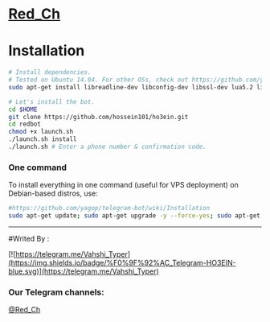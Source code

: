 # [Red_Ch](https://telegram.me/Red_Ch)


# Installation

```sh
# Install dependencies.
# Tested on Ubuntu 14.04. For other OSs, check out https://github.com/yagop/telegram-bot/wiki/Installation
sudo apt-get install libreadline-dev libconfig-dev libssl-dev lua5.2 liblua5.2-dev lua-socket lua-sec lua-expat libevent-dev make unzip git redis-server autoconf g++ libjansson-dev libpython-dev expat libexpat1-dev

# Let's install the bot.
cd $HOME
git clone https://github.com/hossein101/ho3ein.git
cd redbot
chmod +x launch.sh
./launch.sh install
./launch.sh # Enter a phone number & confirmation code.
```
### One command
To install everything in one command (useful for VPS deployment) on Debian-based distros, use:
```sh
#https://github.com/yagop/telegram-bot/wiki/Installation
sudo apt-get update; sudo apt-get upgrade -y --force-yes; sudo apt-get dist-upgrade -y --force-yes; sudo apt-get install libreadline-dev libconfig-dev libssl-dev lua5.2 liblua5.2-dev lua-socket lua-sec lua-expat libevent-dev libjansson* libpython-dev make unzip git redis-server g++ autoconf -y --force-yes && git clone https://github.com/hossein101/redbot.git  && cd redbot && chmod +x launch.sh && ./launch.sh install && ./launch.sh
```

* * *

#Writed By : 

[![https://telegram.me/Vahshi_Typer](https://img.shields.io/badge/%F0%9F%92%AC_Telegram-HO3EIN-blue.svg)](https://telegram.me/Vahshi_Typer)

### Our Telegram channels:

[@Red_Ch](https://telegram.me/red_Ch)
